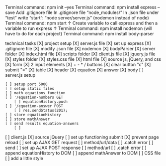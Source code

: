 <!-- server setup -->

Terminal command: npm init –yes
Terminal command: npm install express –save
Add .gitignore file
In .gitignore file “node_modules/”
In .json file under “test” write “start”: “node server/server.js” (nodemon instead of node)
Terminal command: npm start					    ↑
Create variable to call express and then a variable to run express	    ↑
Terminal command: npm install nodemon (will have to do for each project)
Terminal command: npm install body-parser

<!-- Calculator check list -->

technical tasks
[X] project setup
    [X] server.js file
    [X] set up express
    [X] .gitignore file
    [X] modify .json file
        [X] nodemon
    [X] bodyParser
    [X] server folder
        [X] index.html file
        [X] scripts folder
            [X] client.js file
            [X] jquery.js file
        [X] styles folder
            [X] styles.css file
[X] html file
    [X] source js, jQuery, and css
    [X] form
    <!-- table/form -->
        [X] 2 input elements
        [X] + - * / buttons
        [X] clear button "c"
        [X] submit "="
    [X] table
        [X] header
            [X] equation
            [X] answer
        [X] body
[ ] server.js setup
<!-- LOGIC MUST BE IN SERVER -->
    [ ] setup port 5000
    [ ] setup static files
    [ ] math equations function
    [ ] '/equation-numbers GET
        [ ] equationHistory.push
    [ ] '/equation-answer POST
        [ ] res.sendStatus(201);
    [ ] store equationHistory
    [ ] store mathAnswer
    [ ] send results equation-answers
        [ ] 
[ ] client.js
    [X] source jQuery
    [ ] set up functioning submit
        [X] prevent page reload
    [ ] set up AJAX GET request
        [ ] method/url/data
        [ ] .catch error
        [ ] send 
    [ ] set up AJAX POST response
        [ ] method/url
        [ ] .catch error
    [ ] append equationHistory to DOM
    [ ] append mathAnswer to DOM
[ ] CSS file
    [ ] add a little style